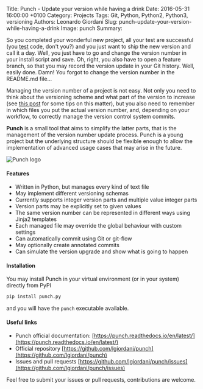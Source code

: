 Title: Punch - Update your version while having a drink
Date: 2016-05-31 16:00:00 +0100
Category: Projects
Tags: Git, Python, Python2, Python3, versioning
Authors: Leonardo Giordani
Slug: punch-update-your-version-while-having-a-drink
Image: punch
Summary: 

So you completed your wonderful new project, all your test are successful (you [test](/categories/tdd/) code, don't you?) and you just want to ship the new version and call it a day. Well, you just have to go and change the version number in your install script and save. Oh, right, you also have to open a feature branch, so that you may record the version update in your Git history. Well, easily done. Damn! You forgot to change the version number in the README.md file...
 
Managing the version number of a project is not easy. Not only you need to think about the versioning scheme and what part of the version to increase (see [this post]({filename}versioning-an-underrated-discipline.markdown) for some tips on this matter), but you also need to remember in which files you put the actual version number, and, depending on your workflow, to correctly manage the version control system commits.

**Punch** is a small tool that aims to simplify the latter parts, that is the management of the version number update process. Punch is a young project but the underlying structure should be flexible enough to allow the implementation of advanced usage cases that may arise in the future.

![Punch logo](/images/punch/icon_400x400.png)

#### Features

* Written in Python, but manages every kind of text file
* May implement different versioning schemas
* Currently supports integer version parts and multiple value integer parts
* Version parts may be explicitly set to given values
* The same version number can be represented in different ways using Jinja2 templates
* Each managed file may override the global behaviour with custom settings
* Can automatically commit using Git or git-flow
* May optionally create annotated commits
* Can simulate the version upgrade and show what is going to happen

#### Installation

You may install Punch in your virtual environment (or in your system) directly from PyPI

``` sh
pip install punch.py
```

and you will have the `punch` executable available.

#### Useful links

* Punch official documentation: [https://punch.readthedocs.io/en/latest/](https://punch.readthedocs.io/en/latest/)
* Official repository [https://github.com/lgiordani/punch](https://github.com/lgiordani/punch)
* Issues and pull requests [https://github.com/lgiordani/punch/issues](https://github.com/lgiordani/punch/issues)

Feel free to submit your issues or pull requests, contributions are welcome.